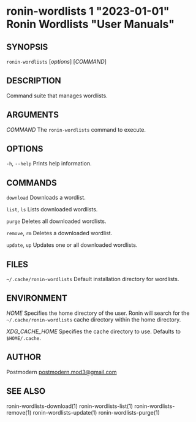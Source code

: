 # ronin-wordlists 1 "2023-01-01" Ronin Wordlists "User Manuals"

## SYNOPSIS

`ronin-wordlists` [*options*] [*COMMAND*]

## DESCRIPTION

Command suite that manages wordlists.

## ARGUMENTS

*COMMAND*
	The `ronin-wordlists` command to execute.

## OPTIONS

`-h`, `--help`
  Prints help information.

## COMMANDS

`download`
  Downloads a wordlist.

`list`, `ls`
  Lists downloaded wordlists.

`purge`
  Deletes all downloaded wordlists.

`remove`, `rm`
  Deletes a downloaded wordlist.

`update`, `up`
  Updates one or all downloaded wordlists.

## FILES

`~/.cache/ronin-wordlists`
	Default installation directory for wordlists.

## ENVIRONMENT

*HOME*
	Specifies the home directory of the user. Ronin will search for the
	`~/.cache/ronin-wordlists` cache directory within the home directory.

*XDG_CACHE_HOME*
    Specifies the cache directory to use. Defaults to `$HOME/.cache`.

## AUTHOR

Postmodern <postmodern.mod3@gmail.com>

## SEE ALSO

ronin-wordlists-download(1) ronin-wordlists-list(1) ronin-wordlists-remove(1) ronin-wordlists-update(1) ronin-wordlists-purge(1)
